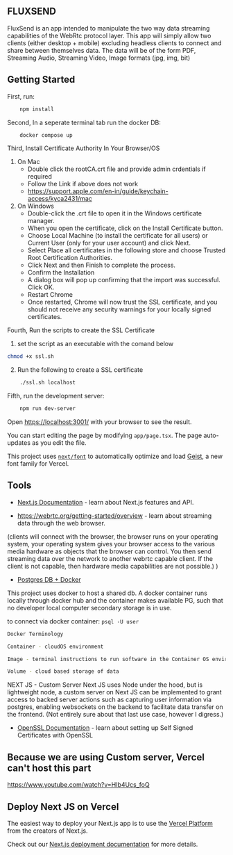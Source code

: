 ## FLUXSEND

FluxSend is an app intended to manipulate the two way data streaming capabilities of the WebRtc protocol layer. This app will simply allow two clients (either desktop + mobile) excluding headless clients to connect and share between themselves data. The data will be of the form PDF, Streaming Audio, Streaming Video, Image formats (jpg, img, bit)

## Getting Started

First, run:

```bash
    npm install
```

Second, In a seperate terminal tab run the docker DB:

```bash
    docker compose up
```

Third, Install Certificate Authority In Your Browser/OS

1. On Mac
   - Double click the rootCA.crt file and provide admin crdentials if required
   - Follow the Link if above does not work
   - https://support.apple.com/en-in/guide/keychain-access/kyca2431/mac
2. On Windows
   - Double-click the .crt file to open it in the Windows certificate manager.
   - When you open the certificate, click on the Install Certificate button.
   - Choose Local Machine (to install the certificate for all users) or Current User (only for your user account) and click Next.
   - Select Place all certificates in the following store and choose Trusted Root Certification Authorities.
   - Click Next and then Finish to complete the process.
   - Confirm the Installation
   - A dialog box will pop up confirming that the import was successful. Click OK.
   - Restart Chrome
   - Once restarted, Chrome will now trust the SSL certificate, and you should not receive any security warnings for your locally signed certificates.

Fourth, Run the scripts to create the SSL Certificate

1. set the script as an executable with the comand below

```bash
chmod +x ssl.sh
```

2. Run the following to create a SSL certificate

```bash
    ./ssl.sh localhost
```

Fifth, run the development server:

```bash
    npm run dev-server
```

<!-- Sixth, In a third tab run the custom server to connect with backend services:

```bash
    npm run dev-server
``` -->

Open [https://localhost:3001/](https://localhost:3001/) with your browser to see the result.

You can start editing the page by modifying `app/page.tsx`. The page auto-updates as you edit the file.

This project uses [`next/font`](https://nextjs.org/docs/app/building-your-application/optimizing/fonts) to automatically optimize and load [Geist](https://vercel.com/font), a new font family for Vercel.

## Tools

- [Next.js Documentation](https://nextjs.org/docs) - learn about Next.js features and API.

- https://webrtc.org/getting-started/overview - learn about streaming data through the web browser.

(clients will connect with the browser, the browser runs on your operating system, your operating system gives your browser access to the various media hardware as objects that the browser can control. You then send streaming data over the network to another webrtc capable client. If the client is not capable, then hardware media capabilities are not possible.)
)

- [Postgres DB + Docker](https://hub.docker.com/_/postgres)

This project uses docker to host a shared db. A docker container runs locally through docker hub and the container makes available PG, such that no developer local computer secondary storage is in use.

to connect via docker container: `psql -U user`

```bash
Docker Terminology

Container - cloudOS environment

Image - terminal instructions to run software in the Container OS environment

Volume - cloud based storage of data

```

NEXT JS - Custom Server
Next JS uses Node under the hood, but is lightweight node, a custom server
on Next JS can be implemented to grant access to backed server actions such as capturing user information via postgres, enabling websockets on the backend to
facilitate data transfer on the frontend. (Not entirely sure about that last use case, however I digress.)

- [OpenSSL Documentation](https://devopscube.com/create-self-signed-certificates-openssl/) - learn about setting up Self Signed Certificates with OpenSSL

## Because we are using Custom server, Vercel can't host this part

https://www.youtube.com/watch?v=HIb4Ucs_foQ

## Deploy Next JS on Vercel

The easiest way to deploy your Next.js app is to use the [Vercel Platform](https://vercel.com/new?utm_medium=default-template&filter=next.js&utm_source=create-next-app&utm_campaign=create-next-app-readme) from the creators of Next.js.

Check out our [Next.js deployment documentation](https://nextjs.org/docs/app/building-your-application/deploying) for more details.
